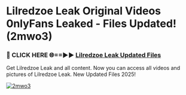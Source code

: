 # Lilredzoe Leak Original Videos 0nlyFans Leaked - Files Updated! (2mwo3)

<h3>🔴 CLICK HERE 🌐==►► <a href="https://tinyurl.com/x26r9saj" rel="nofollow">Lilredzoe Leak Updated Files</a></h3>

Get Lilredzoe Leak and all content. Now you can access all videos and pictures of Lilredzoe Leak. New Updated Files 2025!

[![2mwo3](https://i.imgur.com/LkgZPqh.gif)](https://tinyurl.com/x26r9saj)
